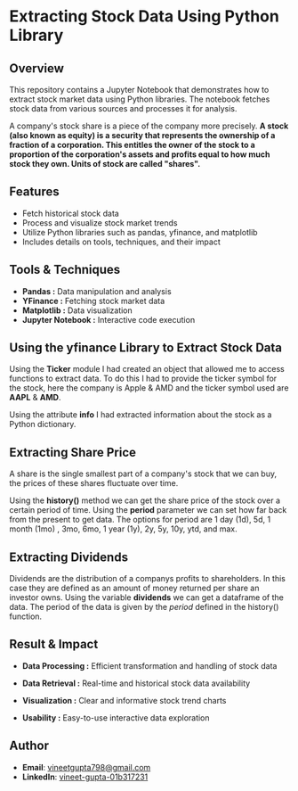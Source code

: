 # Extracting Stock Data Using Python Library

## Overview

This repository contains a Jupyter Notebook that demonstrates how to extract stock market data using Python libraries. The notebook fetches stock data from various sources and processes it for analysis.

A company's stock share is a piece of the company more precisely.
**A stock (also known as equity) is a security that represents the ownership of a fraction of a corporation. This
entitles the owner of the stock to a proportion of the corporation's assets and profits equal to how much stock they own. Units of stock are called "shares".**

## Features

- Fetch historical stock data
- Process and visualize stock market trends
- Utilize Python libraries such as pandas, yfinance, and matplotlib
- Includes details on tools, techniques, and their impact

## Tools & Techniques

- **Pandas :** Data manipulation and analysis
- **YFinance :** Fetching stock market data
- **Matplotlib :** Data visualization
- **Jupyter Notebook :** Interactive code execution

## Using the yfinance Library to Extract Stock Data

Using the **Ticker** module I had created an object that allowed me to access functions to extract data. To do this I had to provide the ticker symbol for the stock, here the company is Apple & AMD and the ticker symbol used are **AAPL** & **AMD**.

Using the attribute **info** I had extracted information about the stock as a Python dictionary.

## Extracting Share Price

A share is the single smallest part of a company's stock that we can buy, the prices of these shares fluctuate over time.

Using the **history()** method we can get the share price of the stock over a certain period of time. Using the **period** parameter we can set how far back from the present to get data. The options for period are 1 day (1d), 5d, 1 month (1mo) , 3mo, 6mo, 1 year (1y), 2y, 5y, 10y, ytd, and max.

## Extracting Dividends

Dividends are the distribution of a companys profits to shareholders. In this case they are defined as an amount of money returned per share an investor owns. Using the variable **dividends** we can get a dataframe of the data. The period of the data is given by the *period* defined in the history() function.

## Result & Impact

- **Data Processing :** Efficient transformation and handling of stock data

- **Data Retrieval :** Real-time and historical stock data availability

- **Visualization :** Clear and informative stock trend charts

- **Usability :** Easy-to-use interactive data exploration

## Author
- **Email**: vineetgupta798@gmail.com
- **LinkedIn**: [vineet-gupta-01b317231](https://www.linkedin.com/in/vineet-gupta-01b317231/)
